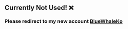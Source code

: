 ## Currently Not Used! ❌

### Please redirect to my new account [BlueWhaleKo](https://github.com/BlueWhaleKo)

<!--
![Anurag's GitHub stats](https://github-readme-stats.vercel.app/api?username=DonghyungKo&count_private=true&theme=dark)

**DonghyungKo/DonghyungKo** is a ✨ _special_ ✨ repository because its `README.md` (this file) appears on your GitHub profile.

Here are some ideas to get you started:

- 🔭 I’m currently working on ...
- 🌱 I’m currently learning ...
- 👯 I’m looking to collaborate on ...
- 🤔 I’m looking for help with ...
- 💬 Ask me about ...
- 📫 How to reach me: ...
- 😄 Pronouns: ...
- ⚡ Fun fact: ...
-->


